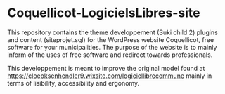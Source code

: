 # Coquellicot-LogicielsLibres-site

This repository contains the theme developpement (Suki child 2) plugins and content (siteprojet.sql) for the WordPress website Coquellicot, free software for your municipalities. The purpose of the website is to mainly inform of the uses of free software and redirect towards professionals.

This developpement is meant to improve the original model found at https://cloeoksenhendler9.wixsite.com/logiciellibrecommune mainly in terms of lisibility, accessibility and ergonomy.
